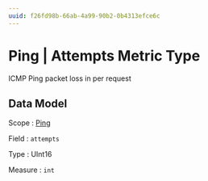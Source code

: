 ```yaml
---
uuid: f26fd98b-66ab-4a99-90b2-0b4313efce6c
---
```

# Ping | Attempts Metric Type

ICMP Ping packet loss in per request

## Data Model

Scope
: [Ping](../../metric-scopes-reference/ping.md)

Field
: `attempts`

Type
: UInt16

Measure
: `int`
